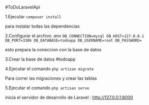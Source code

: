 #ToDoLaravelApi

1.Ejecutar 
`composer install` 

para instalar todas las dependencias

2.Configurar el archivo .env 
`DB_CONNECTION=mysql
DB_HOST=127.0.0.1
DB_PORT=3306
DB_DATABASE=todoapp
DB_USERNAME=root
DB_PASSWORD=` 

esto prepara la coneccion con la base de datos

3.Crear la base de datos 
#todoapp

4.Ejecutar el comando 
`php artisan migrate`

Para correr las migraciones y crear las tablas

5.Ejecutar el comando 
`php artisan serve`

inicia el servidor de desarrollo de Laravel : <http://127.0.0.1:8000>